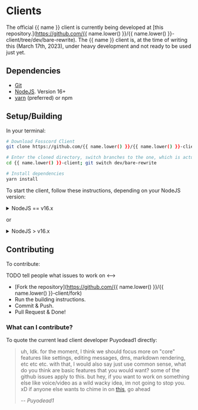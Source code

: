 # Clients

The official {{ name }} client is currently being developed at [this repository.](https://github.com/{{ name.lower() }}/{{ name.lower() }}-client/tree/dev/bare-rewrite).
The {{ name }} client is, at the time of writing this (March 17th, 2023), under heavy development
and not ready to be used just yet.

## Dependencies

-   [Git](https://git-scm.com/)
-   [NodeJS](https://nodejs.org). Version 16+
-   [yarn](https://yarnpkg.com/) (preferred) or npm

## Setup/Building

In your terminal:

```bash
# Download Fosscord Client
git clone https://github.com/{{ name.lower() }}/{{ name.lower() }}-client.git

# Enter the cloned directory, switch branches to the one, which is actually being developed
cd {{ name.lower() }}-client; git switch dev/bare-rewrite

# Install dependencies
yarn install
```

To start the client, follow these instructions, depending on your NodeJS version:

<details>
  <summary>NodeJS == v16.x</summary>
  
  ```
  yarn start
  ```
  
</details>

or

<details>
  <summary>NodeJS > v16.x</summary>
  
  ```
  NODE_OPTIONS=--openssl-legacy-provider yarn start
  ```
  
</details>

## Contributing

To contribute:

<!-->

TODO tell people what issues to work on
<-->

-   [Fork the repository](https://github.com/{{ name.lower() }}/{{ name.lower() }}-client/fork)
-   Run the building instructions.
-   Commit & Push.
-   Pull Request & Done!

### What can I contribute?

To quote the current lead client developer Puyodead1 directly:

> uh, Idk. for the moment, I think we should focus more on "core" features like settings, editing messages, dms, markdown rendering, etc etc etc. with that, I would also say just use common sense, what do you think are basic features that you would want? some of the github issues apply to this.
> but hey, if you want to work on something else like voice/video as a wild wacky idea, im not going to stop you. xD
> if anyone else wants to chime in on [this](https://github.com/fosscord/fosscord-client/issues/21), go ahead
>
> -- <cite>Puyodead1</cite>

